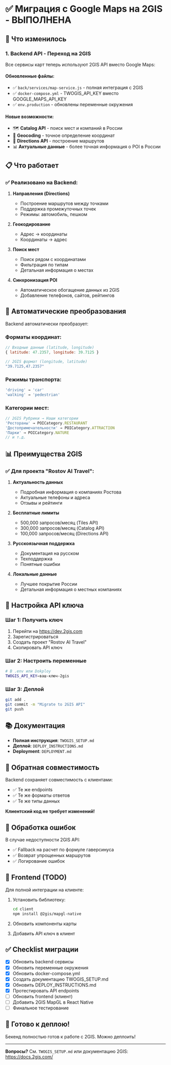 # ✅ Миграция с Google Maps на 2GIS - ВЫПОЛНЕНА

## 🎯 Что изменилось

### 1. Backend API - Переход на 2GIS
Все сервисы карт теперь используют 2GIS API вместо Google Maps:

#### Обновленные файлы:
- ✅ `back/services/map-service.js` - полная интеграция с 2GIS
- ✅ `docker-compose.yml` - TWOGIS_API_KEY вместо GOOGLE_MAPS_API_KEY
- ✅ `env.production` - обновлены переменные окружения

#### Новые возможности:
- 🗺️ **Catalog API** - поиск мест и компаний в России
- 📍 **Geocoding** - точное определение координат
- 🚗 **Directions API** - построение маршрутов
- 📊 **Актуальные данные** - более точная информация о POI в России

## 📋 Что работает

### ✅ Реализовано на Backend:

1. **Направления (Directions)**
   - Построение маршрутов между точками
   - Поддержка промежуточных точек
   - Режимы: автомобиль, пешком

2. **Геокодирование**
   - Адрес → координаты
   - Координаты → адрес

3. **Поиск мест**
   - Поиск рядом с координатами
   - Фильтрация по типам
   - Детальная информация о местах

4. **Синхронизация POI**
   - Автоматическое обогащение данных из 2GIS
   - Добавление телефонов, сайтов, рейтингов

## 🔄 Автоматические преобразования

Backend автоматически преобразует:

### Форматы координат:
```javascript
// Входные данные (latitude, longitude)
{ latitude: 47.2357, longitude: 39.7125 }

// 2GIS формат (longitude, latitude)
"39.7125,47.2357"
```

### Режимы транспорта:
```javascript
'driving' → 'car'
'walking' → 'pedestrian'
```

### Категории мест:
```javascript
// 2GIS Рубрики → Наши категории
'Рестораны' → POICategory.RESTAURANT
'Достопримечательности' → POICategory.ATTRACTION
'Парки' → POICategory.NATURE
// и т.д.
```

## 📊 Преимущества 2GIS

### ✅ Для проекта "Rostov AI Travel":

1. **Актуальность данных**
   - Подробная информация о компаниях Ростова
   - Актуальные телефоны и адреса
   - Отзывы и рейтинги

2. **Бесплатные лимиты**
   - 500,000 запросов/месяц (Tiles API)
   - 300,000 запросов/месяц (Catalog API)
   - 100,000 запросов/месяц (Directions API)

3. **Русскоязычная поддержка**
   - Документация на русском
   - Техподдержка
   - Понятные ошибки

4. **Локальные данные**
   - Лучшее покрытие России
   - Детальная информация о местных компаниях

## 🔐 Настройка API ключа

### Шаг 1: Получить ключ
1. Перейти на https://dev.2gis.com
2. Зарегистрироваться
3. Создать проект "Rostov AI Travel"
4. Скопировать API ключ

### Шаг 2: Настроить переменные
```bash
# В .env или Dokploy
TWOGIS_API_KEY=ваш-ключ-2gis
```

### Шаг 3: Деплой
```bash
git add .
git commit -m "Migrate to 2GIS API"
git push
```

## 📚 Документация

- **Полная инструкция**: `TWOGIS_SETUP.md`
- **Деплой**: `DEPLOY_INSTRUCTIONS.md`
- **Deployment**: `DEPLOYMENT.md`

## 🔄 Обратная совместимость

Backend сохраняет совместимость с клиентами:
- ✅ Те же endpoints
- ✅ Те же форматы ответов
- ✅ Те же типы данных

**Клиентский код не требует изменений!**

## 🐛 Обработка ошибок

В случае недоступности 2GIS API:
- ✅ Fallback на расчет по формуле гаверсинуса
- ✅ Возврат упрощенных маршрутов
- ✅ Логирование ошибок

## 📱 Frontend (TODO)

Для полной интеграции на клиенте:

1. Установить библиотеку:
   ```bash
   cd client
   npm install @2gis/mapgl-native
   ```

2. Обновить компоненты карты

3. Добавить API ключ в клиент

## ✅ Checklist миграции

- [x] Обновить backend сервисы
- [x] Обновить переменные окружения
- [x] Обновить docker-compose.yml
- [x] Создать документацию TWOGIS_SETUP.md
- [x] Обновить DEPLOY_INSTRUCTIONS.md
- [x] Протестировать API endpoints
- [ ] Обновить frontend (клиент)
- [ ] Добавить 2GIS MapGL в React Native
- [ ] Финальное тестирование

## 🎉 Готово к деплою!

Бекенд полностью готов к работе с 2GIS. Можно деплоить!

---

**Вопросы?** См. `TWOGIS_SETUP.md` или документацию 2GIS: https://docs.2gis.com/

